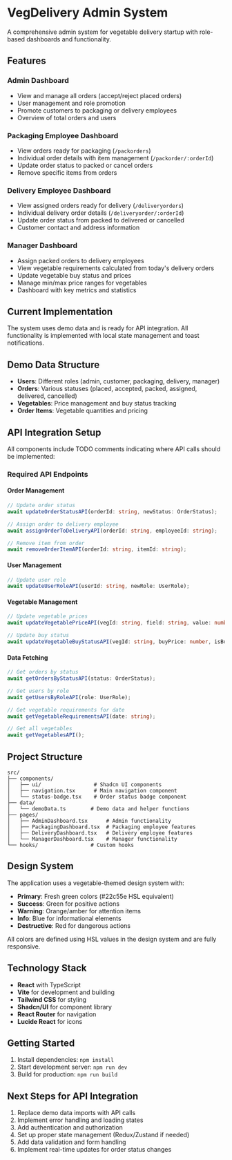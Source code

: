# VegDelivery Admin System

A comprehensive admin system for vegetable delivery startup with role-based dashboards and functionality.

## Features

### Admin Dashboard
- View and manage all orders (accept/reject placed orders)
- User management and role promotion
- Promote customers to packaging or delivery employees
- Overview of total orders and users

### Packaging Employee Dashboard
- View orders ready for packaging (`/packorders`)
- Individual order details with item management (`/packorder/:orderId`)
- Update order status to packed or cancel orders
- Remove specific items from orders

### Delivery Employee Dashboard
- View assigned orders ready for delivery (`/deliveryorders`)
- Individual delivery order details (`/deliveryorder/:orderId`)
- Update order status from packed to delivered or cancelled
- Customer contact and address information

### Manager Dashboard
- Assign packed orders to delivery employees
- View vegetable requirements calculated from today's delivery orders
- Update vegetable buy status and prices
- Manage min/max price ranges for vegetables
- Dashboard with key metrics and statistics

## Current Implementation

The system uses demo data and is ready for API integration. All functionality is implemented with local state management and toast notifications.

## Demo Data Structure

- **Users**: Different roles (admin, customer, packaging, delivery, manager)
- **Orders**: Various statuses (placed, accepted, packed, assigned, delivered, cancelled)
- **Vegetables**: Price management and buy status tracking
- **Order Items**: Vegetable quantities and pricing

## API Integration Setup

All components include TODO comments indicating where API calls should be implemented:

### Required API Endpoints

#### Order Management
```typescript
// Update order status
await updateOrderStatusAPI(orderId: string, newStatus: OrderStatus);

// Assign order to delivery employee
await assignOrderToDeliveryAPI(orderId: string, employeeId: string);

// Remove item from order
await removeOrderItemAPI(orderId: string, itemId: string);
```

#### User Management
```typescript
// Update user role
await updateUserRoleAPI(userId: string, newRole: UserRole);
```

#### Vegetable Management
```typescript
// Update vegetable prices
await updateVegetablePriceAPI(vegId: string, field: string, value: number);

// Update buy status
await updateVegetableBuyStatusAPI(vegId: string, buyPrice: number, isBought: boolean);
```

#### Data Fetching
```typescript
// Get orders by status
await getOrdersByStatusAPI(status: OrderStatus);

// Get users by role
await getUsersByRoleAPI(role: UserRole);

// Get vegetable requirements for date
await getVegetableRequirementsAPI(date: string);

// Get all vegetables
await getVegetablesAPI();
```

## Project Structure

```
src/
├── components/
│   ├── ui/                 # Shadcn UI components
│   ├── navigation.tsx      # Main navigation component
│   └── status-badge.tsx    # Order status badge component
├── data/
│   └── demoData.ts        # Demo data and helper functions
├── pages/
│   ├── AdminDashboard.tsx      # Admin functionality
│   ├── PackagingDashboard.tsx  # Packaging employee features
│   ├── DeliveryDashboard.tsx   # Delivery employee features
│   └── ManagerDashboard.tsx    # Manager functionality
└── hooks/                 # Custom hooks
```

## Design System

The application uses a vegetable-themed design system with:
- **Primary**: Fresh green colors (#22c55e HSL equivalent)
- **Success**: Green for positive actions
- **Warning**: Orange/amber for attention items
- **Info**: Blue for informational elements
- **Destructive**: Red for dangerous actions

All colors are defined using HSL values in the design system and are fully responsive.

## Technology Stack

- **React** with TypeScript
- **Vite** for development and building
- **Tailwind CSS** for styling
- **Shadcn/UI** for component library
- **React Router** for navigation
- **Lucide React** for icons

## Getting Started

1. Install dependencies: `npm install`
2. Start development server: `npm run dev`
3. Build for production: `npm run build`

## Next Steps for API Integration

1. Replace demo data imports with API calls
2. Implement error handling and loading states
3. Add authentication and authorization
4. Set up proper state management (Redux/Zustand if needed)
5. Add data validation and form handling
6. Implement real-time updates for order status changes